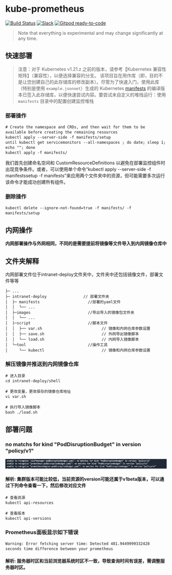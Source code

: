 # kube-prometheus

[![Build Status](https://github.com/prometheus-operator/kube-prometheus/workflows/ci/badge.svg)](https://github.com/prometheus-operator/kube-prometheus/actions)
[![Slack](https://img.shields.io/badge/join%20slack-%23prometheus--operator-brightgreen.svg)](http://slack.k8s.io/)
[![Gitpod ready-to-code](https://img.shields.io/badge/Gitpod-ready--to--code-blue?logo=gitpod)](https://gitpod.io/#https://github.com/prometheus-operator/kube-prometheus)

> Note that everything is experimental and may change significantly at any time.

## 快速部署
> 注意：对于 Kubernetes v1.21.z 之前的版本，请参考【Kubernetes 兼容性矩阵】（兼容性），以便选择兼容的分支。
该项目旨在用作库（即，目的不是让您创建自己的此存储库的修改副本）。尽管为了快速入门，使用此库（特别是使用 `example.jsonnet`）生成的 Kubernetes [manifests](manifests) 的编译版本已签入此存储库，以便快速尝试内容。要尝试未自定义的堆栈运行：使用 `manifests` 目录中的配置创建监控堆栈
### 部署操作
```shell
# Create the namespace and CRDs, and then wait for them to be available before creating the remaining resources
kubectl apply --server-side -f manifests/setup
until kubectl get servicemonitors --all-namespaces ; do date; sleep 1; echo ""; done
kubectl apply -f manifests/
```

我们首先创建命名空间和 CustomResourceDefinitions 以避免在部署监控组件时出现竞争条件。或者，可以使用单个命令“kubectl apply --server-side -f manifestssetup -f manifests”来应用两个文件夹中的资源，但可能需要多次运行该命令才能成功创建所有组件。

### 删除操作
```shell
kubectl delete --ignore-not-found=true -f manifests/ -f manifests/setup
```

## 内网操作
**内网部署操作与外网相同，不同的是需要提前将镜像等文件导入到内网镜像仓库中**

## 文件夹解释
内网部署文件位于intranet-deploy文件夹中，文件夹中还包括镜像文件，部署文件等等
```script
├─ ...
├─ intranet-deploy                // 部署文件夹
│  ├─ manifests                     //部署的yaml文件
│  │  └── ...                        
│  ├─images                         //导出导入的镜像包文件夹
│  │  └── ...                   
│  ├─script                         //脚本文件
│  │  ├── var.sh                          // 镜像和内网仓库参数设置
│  │  ├── save.sh                         // 外网导出镜像脚本
│  │  └── load.sh                         // 内网导入镜像脚本
│  └─tool                           //操作工具          
│     └── kubectl                         // 镜像和内网仓库参数设置
```
### 解压镜像并推送到内网镜像仓库
```shell
# 进入目录
cd intranet-deploy/shell

# 更改变量，更改保存的镜像仓库地址
vi var.sh

# 执行导入镜像脚本
bash ./load.sh
```

## 部署问题

### no matchs for kind "PodDisruptionBudget" in version "policy/v1"
![img.png](img.png)
#### 解析: 集群版本可能比较低，当前资源的version可能还属于v1beta版本，可以通过下列命令查看一下，然后修改对应文件
```shell
# 查看资源
kubectl api-resources

# 查看版本
kubectl api-versions
```

### Prometheus面板显示如下错误
```shell
Warning: Error fetching server time: Detected 481.9449999332428 seconds time difference between your prometheus
```

#### 解析: 服务器时区和当前浏览器系统时区不一致，导致查询时间有误差，需调整服务器时区。